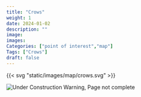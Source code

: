 ```yaml
---
title: "Crows"
weight: 1
date: 2024-01-02
description: ""
image: 
images: 
Categories: ["point of interest","map"]
Tags: ["Crows"]
draft: false
--- 
```



<!-- ![LOC PIC]() -->

{{< svg "static/images/map/crows.svg" >}}

![Under Construction Warning, Page not complete](/images/under_construction.png)

<!-- <hr style="background-color: #28b44c" size=8>

### CaseBook Items

- [URL](/)

<hr style="background-color: #28b44c" size=8>

### Quests

- [URL](/) -->